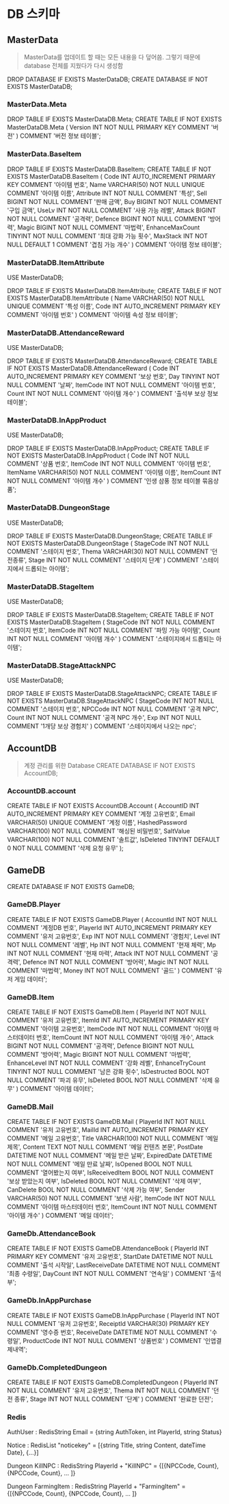 ﻿# DB 스키마

## MasterData
> MasterData를 업데이트 할 때는 모든 내용을 다 덮어씀. 그렇기 때문에 database 전체를 지웠다가 다시 생성함

DROP DATABASE IF EXISTS MasterDataDB;
CREATE DATABASE IF NOT EXISTS MasterDataDB;

### MasterData.Meta
DROP TABLE IF EXISTS MasterDataDB.Meta;
CREATE TABLE IF NOT EXISTS MasterDataDB.Meta
(
    Version INT NOT NULL PRIMARY KEY COMMENT '버전'
) COMMENT '버전 정보 테이블';

### MasterData.BaseItem
DROP TABLE IF EXISTS MasterDataDB.BaseItem;
CREATE TABLE IF NOT EXISTS MasterDataDB.BaseItem
(
    Code INT AUTO_INCREMENT PRIMARY KEY COMMENT '아이템 번호',
    Name VARCHAR(50) NOT NULL UNIQUE COMMENT '아이템 이름',
    Attribute INT NOT NULL COMMENT '특성',
    Sell BIGINT NOT NULL COMMENT '판매 금액',
    Buy BIGINT NOT NULL COMMENT '구입 금액',
    UseLv INT NOT NULL COMMENT '사용 가능 레벨',
    Attack BIGINT NOT NULL COMMENT '공격력',
    Defence BIGINT NOT NULL COMMENT '방어력',
    Magic BIGINT NOT NULL COMMENT '마법력',
    EnhanceMaxCount TINYINT NOT NULL COMMENT '최대 강화 가능 횟수',
    MaxStack INT NOT NULL DEFAULT 1 COMMENT '겹침 가능 개수'
) COMMENT '아이템 정보 테이블';

### MasterDataDB.ItemAttribute
USE MasterDataDB;

DROP TABLE IF EXISTS MasterDataDB.ItemAttribute;
CREATE TABLE IF NOT EXISTS MasterDataDB.ItemAttribute
(
    Name VARCHAR(50) NOT NULL UNIQUE COMMENT '특성 이름',
    Code INT AUTO_INCREMENT PRIMARY KEY COMMENT '아이템 번호'
) COMMENT '아이템 속성 정보 테이블';

### MasterDataDB.AttendanceReward
USE MasterDataDB;

DROP TABLE IF EXISTS MasterDataDB.AttendanceReward;
CREATE TABLE IF NOT EXISTS MasterDataDB.AttendanceReward
(
    Code INT AUTO_INCREMENT PRIMARY KEY COMMENT '보상 번호',
    Day TINYINT NOT NULL COMMENT '날짜',
    ItemCode INT NOT NULL COMMENT '아이템 번호',
    Count INT NOT NULL COMMENT '아이템 개수'
) COMMENT '출석부 보상 정보 테이블';

### MasterDataDB.InAppProduct
USE MasterDataDB;

DROP TABLE IF EXISTS MasterDataDB.InAppProduct;
CREATE TABLE IF NOT EXISTS MasterDataDB.InAppProduct
(
    Code INT NOT NULL COMMENT '상품 번호',
    ItemCode INT NOT NULL COMMENT '아이템 번호',
    ItemName VARCHAR(50) NOT NULL COMMENT '아이템 이름',
    ItemCount INT NOT NULL COMMENT '아이템 개수'
) COMMENT '인생 삼풍 정보 테이블 묶음상품';

### MasterDataDB.DungeonStage
USE MasterDataDB;

DROP TABLE IF EXISTS MasterDataDB.DungeonStage;
CREATE TABLE IF NOT EXISTS MasterDataDB.DungeonStage
(
    StageCode INT NOT NULL COMMENT '스테이지 번호',
    Thema VARCHAR(30) NOT NULL COMMENT '던전종류',
    Stage INT NOT NULL COMMENT '스테이지 단계'
) COMMENT '스테이지에서 드롭되는 아이템';
    

### MasterDataDB.StageItem
USE MasterDataDB;

DROP TABLE IF EXISTS MasterDataDB.StageItem;
CREATE TABLE IF NOT EXISTS MasterDataDB.StageItem
(
    StageCode INT NOT NULL COMMENT '스테이지 번호',
    ItemCode INT NOT NULL COMMENT '파밍 가능 아이템',
    Count INT NOT NULL COMMENT '아이템 개수'
) COMMENT '스테이지에서 드롭되는 아이템';

### MasterDataDB.StageAttackNPC
USE MasterDataDB;

DROP TABLE IF EXISTS MasterDataDB.StageAttackNPC;
CREATE TABLE IF NOT EXISTS MasterDataDB.StageAttackNPC
(
    StageCode INT NOT NULL COMMENT '스테이지 번호',
    NPCCode INT NOT NULL COMMENT '공격 NPC',
    Count INT NOT NULL COMMENT '공격 NPC 개수',
    Exp INT NOT NULL COMMENT '1개당 보상 경험치'
) COMMENT '스테이지에서 나오는 npc';


## AccountDB
> 계정 관리를 위한 Database
    CREATE DATABASE IF NOT EXISTS AccountDB;

### AccountDB.account
CREATE TABLE IF NOT EXISTS AccountDB.Account
(
    AccountID INT AUTO_INCREMENT PRIMARY KEY COMMENT '계정 고유번호',
    Email VARCHAR(50) UNIQUE COMMENT '계정 이름',
    HashedPassword VARCHAR(100) NOT NULL COMMENT '해싱된 비밀번호',
    SaltValue VARCHAR(100) NOT NULL COMMENT '솔트값',
    IsDeleted TINYINT DEFAULT 0 NOT NULL COMMENT '삭제 요청 유무'
);

## GameDB

CREATE DATABASE IF NOT EXISTS GameDB;

### GameDB.Player
CREATE TABLE IF NOT EXISTS GameDB.Player
(
    AccountId INT NOT NULL COMMENT '계정DB 번호',
    PlayerId INT AUTO_INCREMENT PRIMARY KEY COMMENT '유저 고유번호',
    Exp INT NOT NULL COMMENT  '경험치',
    Level INT NOT NULL COMMENT  '레벨',
    Hp INT NOT NULL COMMENT '현재 체력',
    Mp INT NOT NULL COMMENT '현재 마력',
    Attack INT NOT NULL COMMENT '공격력',
    Defence INT NOT NULL COMMENT '방어력',
    Magic INT NOT NULL COMMENT '마법력',
    Money INT NOT NULL COMMENT '골드'
) COMMENT '유저 게임 데이터';

### GameDB.Item
CREATE TABLE IF NOT EXISTS GameDB.Item
(
    PlayerId INT NOT NULL COMMENT '유저 고유번호',
    ItemId INT AUTO_INCREMENT PRIMARY KEY COMMENT '아이템 고유번호',
    ItemCode INT NOT NULL COMMENT '아이템 마스터데이터 번호',
    ItemCount INT NOT NULL COMMENT '아이템 개수',
    Attack BIGINT NOT NULL COMMENT '공격력',
    Defence BIGINT NOT NULL COMMENT '방어력',
    Magic BIGINT NOT NULL COMMENT '마법력',
    EnhanceLevel INT NOT NULL COMMENT '강화 레벨',
    EnhanceTryCount TINYINT NOT NULL COMMENT '남은 강화 횟수',
    IsDestructed BOOL NOT NULL COMMENT '파괴 유무',
    IsDeleted BOOL NOT NULL COMMENT '삭제 유무'
) COMMENT '아이템 데이터';

### GameDB.Mail
CREATE TABLE IF NOT EXISTS GameDB.Mail
(
    PlayerId INT NOT NULL COMMENT '유저 고유번호',
    MailId INT AUTO_INCREMENT PRIMARY KEY COMMENT '메일 고유번호',
    Title VARCHAR(100) NOT NULL COMMENT '메일 제목',
    Content TEXT NOT NULL COMMENT '메일 컨텐츠 본문',
    PostDate DATETIME NOT NULL COMMENT '메일 받은 날짜',
    ExpiredDate DATETIME NOT NULL COMMENT '메일 만료 날짜',
    IsOpened BOOL NOT NULL COMMENT '열어봤는지 여부',
    IsReceivedItem BOOL NOT NULL COMMENT '보상 받았는지 여부',
    IsDeleted BOOL NOT NULL COMMENT '삭제 여부',
    CanDelete BOOL NOT NULL COMMENT '삭제 가능 여부',
    Sender VARCHAR(50) NOT NULL COMMENT '보낸 사람',
    ItemCode INT NOT NULL COMMENT '아이템 마스터데이터 번호',
    ItemCount INT NOT NULL COMMENT '아이템 개수'
) COMMENT '메일 데이터';

### GameDb.AttendanceBook
CREATE TABLE IF NOT EXISTS GameDB.AttendanceBook
(
    PlayerId INT PRIMARY KEY COMMENT '유저 고유번호',
    StartDate DATETIME NOT NULL COMMENT '출석 시작일',
    LastReceiveDate DATETIME NOT NULL COMMENT '최종 수령일',
    DayCount INT NOT NULL COMMENT '연속일'
) COMMENT '출석부';

### GameDb.InAppPurchase
CREATE TABLE IF NOT EXISTS GameDB.InAppPurchase
(
    PlayerId INT NOT NULL COMMENT '유저 고유번호',
    ReceiptId VARCHAR(30) PRIMARY KEY COMMENT '영수증 번호',
    ReceiveDate DATETIME NOT NULL COMMENT '수령일',
    ProductCode INT NOT NULL COMMENT '상품번호'
) COMMENT '인앱결제내역';

### GameDb.CompletedDungeon
CREATE TABLE IF NOT EXISTS GameDB.CompletedDungeon
(
    PlayerId INT NOT NULL COMMENT '유저 고유번호',
    Thema INT NOT NULL COMMENT '던전 종류',
    Stage INT NOT NULL COMMENT '단계'
) COMMENT '완료한 던전';


### Redis
AuthUser : RedisString
Email = {string AuthToken, int PlayerId, string Status}

Notice : RedisList
"noticekey" = [{string Title, string Content, dateTime Date}, {...}]

Dungeon KillNPC : RedisString
PlayerId + "KillNPC" = {[{NPCCode, Count}, {NPCCode, Count}, ... ]}

Dungeon FarmingItem : RedisString
PlayerId + "FarmingItem" = {[{NPCCode, Count}, {NPCCode, Count}, ... ]}
